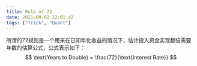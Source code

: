 ```yaml
---
title: Rule of 72
date: 2021-09-02 22:01:42
tags: ["Trick", "Quant"]
---
```


所谓的72规则是一个用来在已知年化收益的情况下，估计投入资金实现翻倍需要年数的估算公式，公式表示如下：
$$
\text{Years to Double} = \frac{72}{\text{Interest Rate}}
$$
